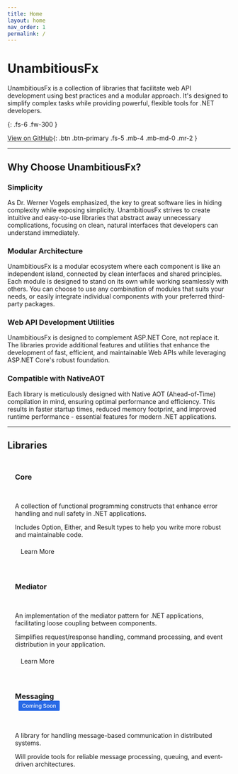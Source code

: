 ```yaml
---
title: Home
layout: home
nav_order: 1
permalink: /
---
```


# UnambitiousFx

UnambitiousFx is a collection of libraries that facilitate web API development using best practices and a modular approach. It's designed to simplify complex tasks while providing powerful, flexible tools for .NET developers.

{: .fs-6 .fw-300 }

[View on GitHub](https://github.com/oleexo/UnambitiousFx){: .btn .btn-primary .fs-5 .mb-4 .mb-md-0 .mr-2 }

---

## Why Choose UnambitiousFx?

### Simplicity

As Dr. Werner Vogels emphasized, the key to great software lies in hiding complexity while exposing simplicity. UnambitiousFx strives to create intuitive and easy-to-use libraries that abstract away unnecessary complications, focusing on clean, natural interfaces that developers can understand immediately.

### Modular Architecture

UnambitiousFx is a modular ecosystem where each component is like an independent island, connected by clean interfaces and shared principles. Each module is designed to stand on its own while working seamlessly with others. You can choose to use any combination of modules that suits your needs, or easily integrate individual components with your preferred third-party packages.

### Web API Development Utilities

UnambitiousFx is designed to complement ASP.NET Core, not replace it. The libraries provide additional features and utilities that enhance the development of fast, efficient, and maintainable Web APIs while leveraging ASP.NET Core's robust foundation.

### Compatible with NativeAOT

Each library is meticulously designed with Native AOT (Ahead-of-Time) compilation in mind, ensuring optimal performance and efficiency. This results in faster startup times, reduced memory footprint, and improved runtime performance - essential features for modern .NET applications.

---

## Libraries

<div class="grid-container">
  <div class="grid-item">
    <div class="card">
      <div class="card-header">
        <h3>Core</h3>
      </div>
      <div class="card-body">
        <p>A collection of functional programming constructs that enhance error handling and null safety in .NET applications.</p>
        <p>Includes Option, Either, and Result types to help you write more robust and maintainable code.</p>
        <a href="/docs/core/" class="btn btn-outline">Learn More</a>
      </div>
    </div>
  </div>

  <div class="grid-item">
    <div class="card">
      <div class="card-header">
        <h3>Mediator</h3>
      </div>
      <div class="card-body">
        <p>An implementation of the mediator pattern for .NET applications, facilitating loose coupling between components.</p>
        <p>Simplifies request/response handling, command processing, and event distribution in your application.</p>
        <a href="/mediator/" class="btn btn-outline">Learn More</a>
      </div>
    </div>
  </div>

  <div class="grid-item">
    <div class="card">
      <div class="card-header">
        <h3>Messaging</h3>
        <span class="label label-blue">Coming Soon</span>
      </div>
      <div class="card-body">
        <p>A library for handling message-based communication in distributed systems.</p>
        <p>Will provide tools for reliable message processing, queuing, and event-driven architectures.</p>
      </div>
    </div>
  </div>
</div>

<style>
.grid-container {
  display: grid;
  grid-template-columns: repeat(auto-fit, minmax(300px, 1fr));
  gap: 20px;
  margin-top: 2rem;
}

.card {
  border: 1px solid rgba(255, 255, 255, 0.1);
  border-radius: 4px;
  overflow: hidden;
  transition: transform 0.3s ease, box-shadow 0.3s ease;
}

.card:hover {
  transform: translateY(-5px);
  box-shadow: 0 10px 20px rgba(0, 0, 0, 0.2);
}

.card-header {
  padding: 1rem;
  background-color: rgba(255, 255, 255, 0.05);
  border-bottom: 1px solid rgba(255, 255, 255, 0.1);
}

.card-header h3 {
  margin: 0;
}

.card-body {
  padding: 1rem;
}

.label {
  display: inline-block;
  padding: 0.25rem 0.5rem;
  font-size: 0.75rem;
  font-weight: 500;
  border-radius: 2px;
  margin-left: 0.5rem;
}

.label-blue {
  background-color: #2869e6;
  color: white;
}

.btn-outline {
  display: inline-block;
  padding: 0.375rem 0.75rem;
  border: 1px solid rgba(255, 255, 255, 0.3);
  border-radius: 4px;
  background-color: transparent;
  color: inherit;
  text-decoration: none;
  transition: background-color 0.2s ease, border-color 0.2s ease;
}

.btn-outline:hover {
  background-color: rgba(255, 255, 255, 0.1);
  border-color: rgba(255, 255, 255, 0.5);
  text-decoration: none;
}
</style>
